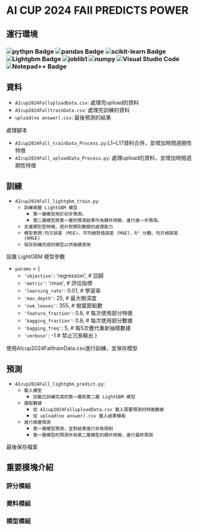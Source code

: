 # AI CUP 2024 FAII PREDICTS POWER


## 運行環境

<h3>
    <img src="https://img.shields.io/badge/Python3.11.0-FFD43B?style=for-the-badge&logo=python&logoColor=blue" alt="pythpn Badge">
    <img src="https://img.shields.io/badge/Pandas2.2.3-2C2D72?style=for-the-badge&logo=pandas&logoColor=white" alt="pandas Badge">
    <img src="https://img.shields.io/badge/scikit_learn1.5.2-F7931E?style=for-the-badge&logo=scikit-learn&logoColor=white" alt="scikit-learn Badge">
    <img src="https://img.shields.io/badge/Lightgbm4.5.0-792DE4?style=for-the-badge&logoColor=white" alt="Lightgbm Badge">
    <img src="https://img.shields.io/badge/joblib1.4.2-black?style=for-the-badge" alt="joblib1">
    <img src="https://img.shields.io/badge/Numpy1.26.4-777BB4?style=for-the-badge&logo=numpy&logoColor=white" alt="numpy">
    <img src="https://img.shields.io/badge/Visual%20Studio%20Code1.95.3-%237df9ff?style=for-the-badge" alt="Visual Studio Code">
    <img src="https://img.shields.io/badge/Notepad++8.7.1-90E59A?style=for-the-badge&logo=notepadplusplus&logoColor=white" alt="Notepad++ Badge">
<h3>

## 資料
- `AIcup2024FalluploadData.csv`: 處理完upload的資料
- `AIcup2024FalltrainData.csv`: 處理完訓練的資料
- `upload(no answer).csv`: 最後預測的結果

處理腳本
- `AIcup2024Fall_trainData_Process.py`:L1~L17資料合併，並增加時間週期性特徵
- `AIcup2024Fall_uploadData_Process.py`: 處理upload的資料，並增加時間週期性特徵

## 訓練
- `AIcup2024Fall_lightgbm_train.py`:
  - `訓練兩層 LightGBM 模型`
    - `第一層模型用於初步預測。`
    - `第二層模型將第一層的預測結果作為額外特徵，進行進一步預測。`
  - `支援類別型特徵，提升對類別數據的處理能力`
  - `模型表現:均方誤差 (MSE)、平均絕對值誤差 (MAE)、R² 分數、均方根誤差 (RMSE)`
  - `保存訓練完成的模型以供後續使用`

設置 LightGBM 模型參數
- `params` = {
    - `'objective'`: 'regression',   # 回歸
    - `'metric'`: 'rmse',            # 評估指標
    - `'learning_rate'`: 0.01,       # 學習率
    - `'max_depth'`: 25,             # 最大樹深度
    - `'num_leaves'`: 355,           # 樹葉節點數
    - `'feature_fraction'`: 0.8,     # 每次使用部分特徵
    - `'bagging_fraction'`: 0.8,     # 每次使用部分數據
    - `'bagging_freq'`: 5,           # 每5次疊代重新抽樣數據
    - `'verbose'`: -1                # 禁止冗長輸出
}

使用AIcup2024FalltrainData.csv進行訓練，並保存模型

## 預測
- `AIcup2024Fall_lightgbm_predict.py`:
    - `載入模型`
      - `加載已訓練完成的第一層和第二層 LightGBM 模型`
    - `讀取數據`
      - `從 AIcup2024FalluploadData.csv 載入需要預測的特徵數據`
      - `從 upload(no answer).csv 載入結果模板`
    - `進行兩層預測`
      - `第一層模型預測，並對結果進行非負限制`
      - `第一層模型的預測作為第二層模型的額外特徵，進行最終預測`

最後保存檔案

## 重要模塊介紹


### 評分模組

### 資料模組

### 模型模組